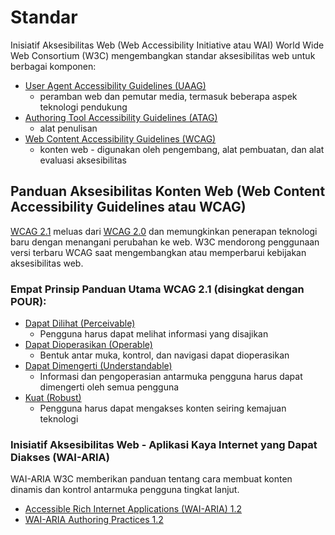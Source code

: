 # Standar

Inisiatif Aksesibilitas Web (Web Accessibility Initiative atau WAI) World Wide Web Consortium (W3C) mengembangkan standar aksesibilitas web untuk berbagai komponen:

- [User Agent Accessibility Guidelines (UAAG)](https://www.w3.org/WAI/standards-guidelines/uaag/)
  - peramban web dan pemutar media, termasuk beberapa aspek teknologi pendukung
- [Authoring Tool Accessibility Guidelines (ATAG)](https://www.w3.org/WAI/standards-guidelines/atag/)
  - alat penulisan
- [Web Content Accessibility Guidelines (WCAG)](https://www.w3.org/WAI/standards-guidelines/wcag/)
  - konten web - digunakan oleh pengembang, alat pembuatan, dan alat evaluasi aksesibilitas

## Panduan Aksesibilitas Konten Web (Web Content Accessibility Guidelines atau WCAG)

[WCAG 2.1](https://www.w3.org/TR/WCAG21/) meluas dari [WCAG 2.0](https://www.w3.org/TR/WCAG20/) dan memungkinkan penerapan teknologi baru dengan menangani perubahan ke web. W3C mendorong penggunaan versi terbaru WCAG saat mengembangkan atau memperbarui kebijakan aksesibilitas web.

### Empat Prinsip Panduan Utama WCAG 2.1 (disingkat dengan POUR):

- [Dapat Dilihat (Perceivable)](https://www.w3.org/TR/WCAG21/#perceivable)
  - Pengguna harus dapat melihat informasi yang disajikan
- [Dapat Dioperasikan (Operable)](https://www.w3.org/TR/WCAG21/#operable)
  - Bentuk antar muka, kontrol, dan navigasi dapat dioperasikan
- [Dapat Dimengerti (Understandable)](https://www.w3.org/TR/WCAG21/#understandable)
  - Informasi dan pengoperasian antarmuka pengguna harus dapat dimengerti oleh semua pengguna
- [Kuat (Robust)](https://www.w3.org/TR/WCAG21/#robust)
  - Pengguna harus dapat mengakses konten seiring kemajuan teknologi

### Inisiatif Aksesibilitas Web - Aplikasi Kaya Internet yang Dapat Diakses (WAI-ARIA)

WAI-ARIA W3C memberikan panduan tentang cara membuat konten dinamis dan kontrol antarmuka pengguna tingkat lanjut.

- [Accessible Rich Internet Applications (WAI-ARIA) 1.2](https://www.w3.org/TR/wai-aria-1.2/)
- [WAI-ARIA Authoring Practices 1.2](https://www.w3.org/TR/wai-aria-practices-1.2/)
